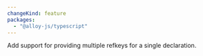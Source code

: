 ```yaml
---
changeKind: feature
packages:
  - "@alloy-js/typescript"
---
```


Add support for providing multiple refkeys for a single declaration.